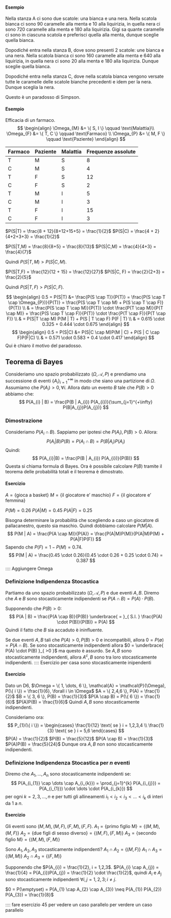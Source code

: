 #### Esempio
Nella stanza A ci sono due scatole: una bianca e una nera.
Nella scatola bianca ci sono 90 caramelle alla menta e 10 alla liquirizia, in quella nera ci sono 720 caramelle alla menta e 180 alla liquirizia.
Gigi sa quante caramelle ci sono in ciascuna scatola e preferisci quella alla menta, dunque sceglie quella bianca.

Dopodiché entra nella stanza B, dove sono presenti 2 scatole: une bianca e una nera.
Nella scatola bianca ci sono 160 caramelle alla menta e 640 alla liquirizia, in quella nera ci sono 20 alla menta e 180 alla liquirizia.
Dunque sceglie quella bianca.

Dopodiché entra nella stanza C, dove nella scatola bianca vengono versate tutte le caramelle delle scatole bianche precedenti e idem per la nera.
Dunque sceglia la nera.

Questo è un paradosso di Simpson.

#### Esempio
Efficacia di un farmaco.
$$
\begin{align}
\Omega_{M} &= \{ S, I \} \qquad \text{Malattia}\\
\Omega_{F} &= \{ T, C \} \qquad \text{Farmaco} \\
\Omega_{P} &= \{ M, F \} \qquad \text{Paziente}
\end{align}
$$

| Farmaco | Paziente | Malattia | Frequenze assolute |
| ------- | -------- | -------- | ------------------ |
| T       | M        | S        | 8                  |
| C       | M        | S        | 4                  |
| T       | F        | S        | 12                 |
| C       | F        | S        | 2                  |
| T       | M        | I        | 5                  |
| C       | M        | I        | 3                  |
| T       | F        | I        | 15                 |
| C       | F        | I        | 3                  |

$P(S|T) = \frac{8 + 12}{8+12+15+5} = \frac{1}{2}$
$P(S|C) = \frac{4 + 2}{4+2+3+3} = \frac{1}{2}$

$P(S|T,M) = \frac{8}{8+5} = \frac{8}{13}$ 
$P(S|C,M) = \frac{4}{4+3} = \frac{4}{7}$

Quindi $P(S |T, M) > P(S|C,M)$.

$P(S|T,F) = \frac{12}{12 + 15} = \frac{12}{27}$
$P(S|C, F) = \frac{2}{2+3} = \frac{2}{5}$

Quindi $P(S|T,F) > P(S|C,F)$.

$$
\begin{align}
0.5 = P(S|T) &= \frac{P(S \cap T)}{P(T)} = \frac{P(S \cap T \cap \Omega_{P})}{P(T)} = \frac{P(S \cap T \cap M) + P(S \cap T \cap F)}{P(T)} \\
 & = \frac{P(S \cap T \cap M)}{P(T)} \cdot \frac{P(T \cap M)}{P(T \cap M)} + \frac{P(S \cap T \cap F)}{P(T)} \cdot \frac{P(T \cap F)}{P(T \cap F)} \\
 & = P(S|T \cap M) P(M | T) + P(S | T \cap F) P(F | T) \\
 & = 0.615 \cdot 0.325 + 0.444 \cdot 0.675
\end{align}
$$
$$
\begin{align}
0.5 = P(S|C)  &= P(S|C \cap M)P(M | C) + P(S | C \cap F)P(F|C) \\
 & = 0.571 \cdot 0.583 + 0.4 \cdot 0.417
\end{align}
$$
Qui è chiaro il motivo del paradosso.

## Teorema di Bayes
Consideriamo uno spazio probabilizzato $(\Omega, \mathcal{A}, P)$ e prendiamo una successione di eventi $\{ A_{i} \}_{i = 1}^{+\infty}$ in modo che siano una partizione di $\Omega$. Assumiamo che $P(A_{i}) > 0, \forall i$. Allora dato un evento $B$ tale che $P(B) > 0$ abbiamo che:
$$
P(A_{i} | B) = \frac{P(B | A_{i}) P(A_{i})}{\sum_{j=1}^{+\infty}  P(B|A_{j})P(A_{j})}
$$
### Dimostrazione
Consideriamo $P(A_{i} \cap B)$. Sappiamo per ipotesi che $P(A_{i}), P(B) > 0$. Allora:
$$
P(A_{i}|B)P(B) = P(A_{i} \cap B) = P(B|A_{i})P(A_{i})
$$
Quindi:
$$
P(A_{i}|B) = \frac{P(B | A_{i}) P(A_{i})}{P(B)}
$$
Questa si chiama formula di Bayes.
Ora è possibile calcolare $P(B)$ tramite il teorema delle probabilità totali e il teorema è dimostrato.
#### Esercizio
$A = \{ \text{gioca a basket} \}$
$M = \{ \text{il giocatore e' maschio} \}$
$F = \{ \text{il giocatore e' femmina} \}$

$P(M) = 0.26$
$P(A | M) = 0.45$
$P(A|F) = 0.25$

Bisogna determinare la probabilità che scegliendo a caso un giocatore di pallacanestro, questo sia maschio.
Quindi dobbiamo calcolare $P(M|A)$.
$$
P(M | A) = \frac{P(A \cap M)}{P(A)} = \frac{P(A|M)P(M)}{P(A|M)P(M) + P(A|F)P(F)}
$$
Sapendo che $P(F) = 1 - P(M) = 0.74$.
$$
P(M | A) = \frac{0.45 \cdot 0.26}{0.45 \cdot 0.26 + 0.25 \cdot 0.74} = 0.387
$$
:::: Aggiungere Omega

### Definizione Indipendenza Stocastica
Partiamo da uno spazio probabilizzato $(\Omega, \mathcal{A}, P)$ e due eventi $A, B$. Diremo che $A$ e $B$ sono stocasticamente indipendenti se $P(A \cap B) = P(A)\cdot P(B)$.

Supponendo che $P(B) > 0$:
$$
P(A | B) = \frac{P(A \cap B)}{P(B)} \underbrace{ = }_{ S.I. }  \frac{P(A) \cdot P(B)}{P(B)} = P(A)
$$
Quindi il fatto che $B$ sia accaduto è ininfluente.

Se due eventi $A, B$ tali che $P(A) > 0, P(B) > 0$ e incompatibili, allora $0 = P(\emptyset) = P(A \cap B)$.
Se sono stocasticamente indipendenti allora $0 = \underbrace{ P(A) \cdot P(B) }_{ >0 }$ ma questo è assurdo. 
Se $A, B$ sono stocasticamente indipendenti, allora $A^{c}, B$ sono tra loro stocasticamente indipendenti.
:::: Esercizio per casa sono stocasticamente inipendenti

#### Esercizio
Dato un D6, $\Omega = \{ 1, \dots, 6 \}, \mathcal{A} = \mathcal{P}(\Omega), P(\{ i \}) = \frac{1}{6}, \forall i \in \Omega$
$A = \{ 2,4,6 \}, P(A) = \frac{1}{2}$
$B = \{ 3, 6 \}, P(B) = \frac{1}{3}$
$P(A \cap B) = P(\{ 6 \}) = \frac{1}{6}$
$P(A)P(B) = \frac{1}{6}$
Quindi $A, B$ sono stocasticamente indipendenti.

Consideriamo ora:
$$
P_{1}(\{ i \}) = 
\begin{cases} 
\frac{1}{12} \text{ se } i = 1,2,3,4 \\
\frac{1}{3} \text{ se } i = 5,6
\end{cases}
$$
$P(A) = \frac{1}{2}$
$P(B) = \frac{5}{12}$
$P(A \cap B) = \frac{1}{3}$
$P(A)P(B) = \frac{5}{24}$
Dunque ora $A,B$ non sono stocasticamente indipendenti.

### Definizione Indipendenza Stocastica per $n$ eventi
Diremo che $A_{1},\dots,A_{n}$ sono stocasticamente indipendenti se:
$$
P(A_{i_{1}} \cap  \dots  \cap A_{i_{k}}) = \prod_{j=1}^{k} P(A_{i_{j}}) = P(A_{i_{1}}) \cdot \dots \cdot P(A_{i_{k}})
$$
per ogni $k = 2,3, \dots, n$ e per tutti gli allineamenti $i_{1} < i_{2} < i_{3}< \dots <i_{k}$ di interi da $1$ a $n$.

#### Esercizio
Gli eventi sono $(M, M), (M, F), (F, M), (F, F)$.
$A_{1} = \{ \text{primo figlio M} \} = \{ (M, M), (M, F) \}$
$A_{2} = \{ \text{due figli di sesso diverso} \} = \{ (M, F), (F, M) \}$
$A_{3} = \{ \text{secondo figlio M} \} = \{ (M, M), (F, M) \}$

Sono $A_{1},A_{2},A_{3}$ stocasticamente indipendenti?
$A_{1} \cap A_{2} = \{ (M, F) \}$
$A_{1} \cap A_{3} = \{ (M, M) \}$
$A_{2} \cap A_{3} = \{ (F, M) \}$

Supponendo che $P(A_{i}) = \frac{1}{2}, i = 1,2,3$. $P(A_{i} \cap A_{j}) = \frac{1}{4} = P(A_{i})P(A_{j}) = \frac{1}{2} \cdot \frac{1}{2}$, quindi $A_{i}$ e $A_{j}$ sono stocasticamente indipendenti $\forall i,j=1,2,3; i \neq j$.

$0 = P(\emptyset) = P(A_{1} \cap A_{2} \cap A_{3}) \neq P(A_{1}) P(A_{2}) P(A_{3}) = \frac{1}{8}$

:::: fare esercizio 45 per vedere un caso parallelo per verdere un caso parallelo
